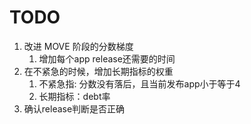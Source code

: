 # TODO

1. 改进 MOVE 阶段的分数梯度
    1. 增加每个app release还需要的时间
2. 在不紧急的时候，增加长期指标的权重
    1. 不紧急指: 分数没有落后，且当前发布app小于等于4
    2. 长期指标：debt率
3. 确认release判断是否正确

